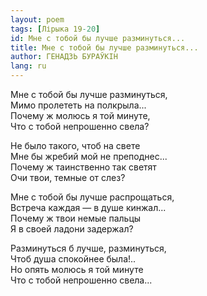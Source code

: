 ```yaml
---
layout: poem
tags: [Лірыка 19-20]
id: Мне с тобой бы лучше разминуться...
title: Мне с тобой бы лучше разминуться...
author: ГЕНАДЗЬ БУРАЎКІН
lang: ru
---
```



Мне с тобой бы лучше разминуться,  
Мимо пролететь на полкрыла...  
Почему ж молюсь я той минуте,  
Что с тобой непрошенно свела?  

Не было такого, чтоб на свете  
Мне бы жребий мой не преподнес...  
Почему ж таинственно так светят  
Очи твои, темные от слез?  

Мне с тобой бы лучше распрощаться,  
Встреча каждая — в душе кинжал...  
Почему ж твои немые пальцы  
Я в своей ладони задержал?  

Разминуться б лучше, разминуться,  
Чтоб душа спокойнее была!..  
Но опять молюсь я той минуте  
Что с тобой непрошенно свела...  
